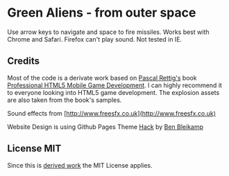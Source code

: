 # Green Aliens - from outer space

Use arrow keys to navigate and space to fire missiles. Works best with Chrome and Safari. Firefox can't play sound. Not tested in IE.

## Credits
Most of the code is a derivate work based on [Pascal Rettig's](https://github.com/cykod) book [Professional HTML5 Mobile Game Development](http://www.wrox.com/WileyCDA/WroxTitle/Professional-HTML5-Mobile-Game-Development.productCd-1118301323.html). I can highly recommend it to everyone looking into HTML5 game development. The explosion assets are also taken from the book's samples.

Sound effects from [http://www.freesfx.co.uk](http://www.freesfx.co.uk)

Website Design is using Github Pages Theme [Hack](http://sundaykofax.github.com/baby-legs/) by [Ben Bleikamp](https://github.com/bleikamp)

## License MIT
Since this is [derived work](https://github.com/cykod/AlienInvasion) the MIT License applies.

